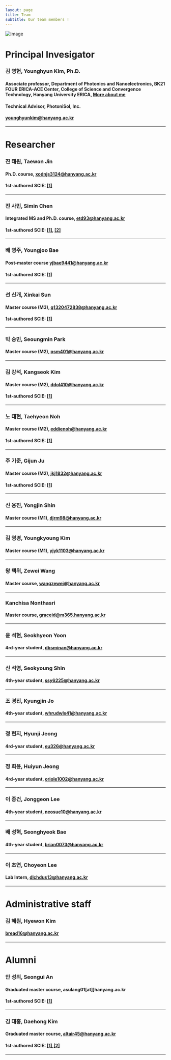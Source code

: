 ```yaml
---
layout: page
title: Team
subtitle: Our team members !
---
```

<!-- 
[image](https://user-images.githubusercontent.com/32427749/150480395-9e9eb3b9-28cc-4b5e-b56d-7a91ed5d0162.png)
![image](https://user-images.githubusercontent.com/80964488/187574283-b1d4ce28-f398-4d0d-be57-c3e99ea4232e.jpg)
![image](https://user-images.githubusercontent.com/32427749/234727826-d155cf17-c6e4-4196-b1c9-6e7d200471e1.png)
![image](https://user-images.githubusercontent.com/32427749/234727890-465225ea-94b3-4f07-933d-9b3c0d16b25a.png)
-->
![image](https://github.com/yh2424/yh2424.github.io/assets/32427749/ce6cbbf0-5998-4b80-acd3-e16f076e5200)

# Principal Invesigator

### 김 영현, Younghyun Kim, Ph.D.
#### Associate professor, Department of Photonics and Nanoelectronics, BK21 FOUR ERICA-ACE Center, College of Science and Convergence Technology, Hanyang University ERICA, [More about me](https://yh2424.github.io/people/younghyunkim) 
#### Technical Advisor, PhotoniSol, Inc.
<!--- 
#### Director of Neuromorphic Materials and Devices, Pebble-Square, Inc.
--->
#### younghyunkim@hanyang.ac.kr
 

---
<!--- 
| ![image](https://user-images.githubusercontent.com/32427749/127579757-95fe1d97-7820-4485-acfe-42483abd727e.png) | 김영현, Younghyun Kim, Ph.D. |
--->


# Researcher

### 진 태원, Taewon Jin
#### Ph.D. course, xodnjs3124@hanyang.ac.kr<!---,  [More about me](https://yh2424.github.io/people/taewonjin)--->
#### 1st-authored SCIE: [[1]](https://pubs.rsc.org/en/Content/ArticleLanding/2023/NA/D2NA00713D)

---

### 진 사민, Simin Chen 
#### Integrated MS and Ph.D. course, etd93@hanyang.ac.kr <!---, [More about me](https://yh2424.github.io/people/siminchen)--->
#### 1st-authored SCIE: [[1]](https://link.springer.com/article/10.1007/s40042-024-01079-7), [[2]](https://pubs.rsc.org/en/content/articlelanding/2024/nr/d4nr02393e#!divAbstract)

---

### 배 영주, Youngjoo Bae
#### Post-master course yjbae9441@hanyang.ac.kr <!---, [More about me](https://yh2424.github.io/people/youngjoobae)--->
#### 1st-authored SCIE: [[1]](https://ieeexplore.ieee.org/document/10263591)

---

### 선 신개, Xinkai Sun
#### Master course (M3), q1320472838@hanyang.ac.kr <!---, [More about me](https://yh2424.github.io/people/xinkaisun)--->
#### 1st-authored SCIE: [[1]](https://pubs.acs.org/doi/full/10.1021/acsaelm.4c00100)

---

### 박 승민, Seoungmin Park
#### Master course (M2), psm401@hanyang.ac.kr <!---, [More about me](https://yh2424.github.io/people/seoungminpark)--->

---

### 김 강석, Kangseok Kim 
#### Master course (M2), ddol410@hanyang.ac.kr <!---, [More about me](https://yh2424.github.io/people/kangseokkim)  --->
#### 1st-authored SCIE: [[1]](https://www.coppjournal.org/journal/view.html?uid=1557&pn=current_issue)

---

### 노 태현, Taehyeon Noh
#### Master course (M2), eddienoh@hanyang.ac.kr <!---, [More about me](https://yh2424.github.io/people/NTH)  --->
#### 1st-authored SCIE: [[1]](https://pubs.rsc.org/en/content/articlelanding/2024/nr/d4nr02393e#!divAbstract)

---

### 주 기준, Gijun Ju
#### Master course (M2), jkj1832@hanyang.ac.kr <!---, [More about me](https://yh2424.github.io/people/gijunju)--->
#### 1st-authored SCIE: [[1]](https://www.coppjournal.org/journal/view.html?uid=1557&pn=current_issue)

---

### 신 용진, Yongjin Shin
#### Master course (M1), djrm98@hanyang.ac.kr <!---, [More about me](https://yh2424.github.io/people/yongjinshin)--->

---

### 김 영경, Youngkyoung Kim
#### Master course (M1), yjyk1103@hanyang.ac.kr

---

### 왕 택위, Zewei Wang 
#### Master course, wangzewei@hanyang.ac.kr

---

### Kanchisa Nonthasri 
#### Master course, graceid@m365.hanyang.ac.kr

---

### 윤 석현, Seokhyeon Yoon
#### 4rd-year student, dbsminan@hanyang.ac.kr

---

### 신 석영, Seokyoung Shin
#### 4th-year student, ssy6225@hanyang.ac.kr

---

### 조 경진, Kyungjin Jo
#### 4th-year student, whrudwls41@hanyang.ac.kr

---

### 정 현지, Hyunji Jeong
#### 4rd-year student, eu326@hanyang.ac.kr

---

### 정 희윤, Huiyun Jeong
#### 4rd-year student, oriole1002@hanyang.ac.kr

---

### 이 종건, Jonggeon Lee
#### 4th-year student, neosue10@hanyang.ac.kr

---

### 배 성혁, Seonghyeok Bae
#### 4th-year student, brian0073@hanyang.ac.kr

---

### 이 초연, Choyeon Lee
#### Lab Intern, dlchdus13@hanyang.ac.kr

---


# Administrative staff

### 김 혜원, Hyewon Kim 
#### bread16@hanyang.ac.kr <!---, [More about me](https://yh2424.github.io/people/siminchen)--->

---




# Alumni


### 안 성의, Seongui An
#### Graduated master course, asulang01[at]]hanyang.ac.kr<!---, [More about me](https://yh2424.github.io/people/seonguian)--->
#### 1st-authored SCIE: [[1]](https://ieeexplore.ieee.org/document/10620402)

---

### 김 대홍, Daehong Kim
#### Graduated master course, altair45@hanyang.ac.kr <!---, [More about me](https://yh2424.github.io/people/daehongkim)--->
#### 1st-authored SCIE: [[1]](https://doi.org/10.1109/JPHOT.2023.3331194),[[2]]([htt](https://kwnsfk27.r.eu-west-1.awstrack.me/L0/https:%2F%2Fauthors.elsevier.com%2Ftracking%2Farticle%2Fdetails.do%3Faid=108742%26jid=OLEN%26surname=Kim/1/010201938366434e-fbe6dd09-2e1b-4644-badf-3bda1536f68e-000000/JP6AkKGIZn_DCPdNDLb0KbwSbp0=402))

---

<!--- 
# Alumni

### 김 유신, Yushin Kim
#### KTN Optical Phase Shifter, 학부(캡스톤, 2021S, 2021F), kimyushin[at]hanyang.ac.kr
---

### 송 준수, Joonsoo Song
#### ITZO Thin film transistor, 학부(캡스톤, 2021F), sb020578[at]hanyang.ac.kr
---

### 정 재웅, Jaewoong Jung
#### SiGe Optical Phase Shifter, 학부(캡스톤, 2021F), greg3073[at]hanyang.ac.kr
---

### 지 요섭, Yoseop Chi
#### 4th-year student, gowldytjq98[at]hanyang.ac.kr 

---

### 김 태인, Taein Kim
#### 4th-year student, tikim1201[at]hanyang.ac.kr 

---

### 박 정현, Junghyun Park
#### 4th-year student, gguk19[at]hanyang.ac.kr

---
### 노 정완, Jungwan Noh
#### 3th-year student, npower220[at]hanyang.ac.kr

---
--->
